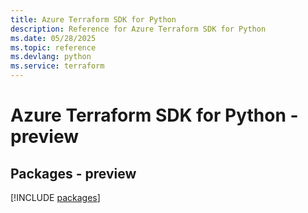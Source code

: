 ```yaml
---
title: Azure Terraform SDK for Python
description: Reference for Azure Terraform SDK for Python
ms.date: 05/28/2025
ms.topic: reference
ms.devlang: python
ms.service: terraform
---
```

# Azure Terraform SDK for Python - preview
## Packages - preview
[!INCLUDE [packages](terraform-index.md)]